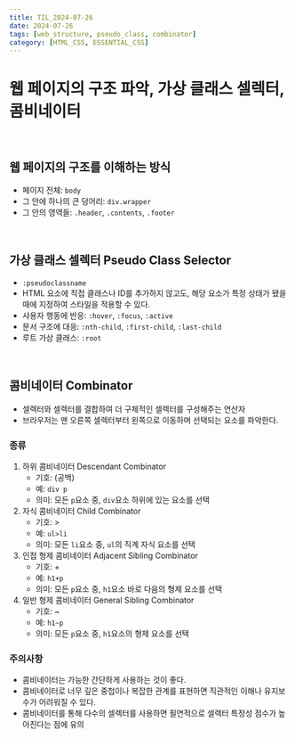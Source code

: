```yaml
---
title: TIL_2024-07-26
date: 2024-07-26
tags: [web_structure, pseudo_class, combinator]
category: [HTML_CSS, ESSENTIAL_CSS]
---
```


# 웹 페이지의 구조 파악, 가상 클래스 셀렉터, 콤비네이터

<br>

## 웹 페이지의 구조를 이해하는 방식
- 페이지 전체: `body`
- 그 안에 하나의 큰 덩어리: `div.wrapper`
- 그 안의 영역들: `.header`, `.contents`, `.footer`

<br>

## 가상 클래스 셀렉터 Pseudo Class Selector
- `:pseudoclassname`
- HTML 요소에 직접 클래스나 ID를 추가하지 않고도, 해당 요소가 특정 상태가 됐을 때에 지정하여 스타일을 적용할 수 있다.
- 샤용자 행동에 반응: `:hover`, `:focus`, `:active`
- 문서 구조에 대응: `:nth-child`, `:first-child`, `:last-child`
- 루트 가상 클래스: `:root`

<br>

## 콤비네이터 Combinator
- 셀렉터와 셀렉터를 결합하여 더 구체적인 셀렉터를 구성해주는 연산자
- 브라우저는 맨 오른쪽 셀렉터부터 왼쪽으로 이동하며 선택되는 요소를 파악한다.
### 종류
1. 하위 콤비네이터 Descendant Combinator
    - 기호: (공백)
    - 예: `div p`
    - 의미: 모든 `p`요소 중, `div`요소 하위에 있는 요소를 선택
2. 자식 콤비네이터 Child Combinator
    - 기호: >
    - 예: `ul>li`
    - 의미: 모든 `li`요소 중, `ul`의 직계 자식 요소를 선택
3. 인접 형제 콤비네이터 Adjacent Sibling Combinator
    - 기호: +
    - 예: `h1+p`
    - 의미: 모든 `p`요소 중, `h1`요소 바로 다음의 형제 요소를 선택
4. 일반 형제 콤비네이터 General Sibling Combinator
    - 기호: ~
    - 예: `h1~p`
    - 의미: 모든 `p`요소 중, `h1`요소의 형제 요소를 선택
### 주의사항
- 콤비네이터는 가능한 간단하게 사용하는 것이 좋다.
- 콤비네이터로 너무 깊은 중첩이나 복잡한 관계를 표현하면 직관적인 이해나 유지보수가 어려워질 수 있다.
- 콤비네이터를 통해 다수의 셀렉터를 사용하면 필연적으로 셀렉터 특정성 점수가 높아진다는 점에 유의